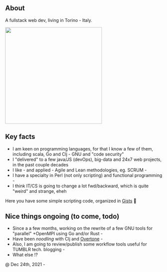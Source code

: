 ## About

A fullstack web dev, living in Torino - Italy.

<a href="https://i.pinimg.com/564x/b6/df/e3/b6dfe39ad89ba6cba44fa01fe54d2cbe.jpg"><img src="https://i.pinimg.com/564x/b6/df/e3/b6dfe39ad89ba6cba44fa01fe54d2cbe.jpg" height="310"/></a>

## Key facts

* I am keen on programming languages, for that I know a few of them, including scala, Go and Clj - GNU and "code security" 
* I "delivered" to a few java/JS (devOps), big-data and 24x7 web projects, in the past couple decades
* I like - and applied - Agile and Lean methodologies, eg. SCRUM -
* I have a specialty in Perl (not only scripting) and functional programming -
* I think IT/CS is going to change a lot fwd/backward, which is quite "weird" and strange, eheh

Here you have some simple scripting code, organized in [Gists](https://gist.github.com/0x-repo) 🏮

## Nice things ongoing (to come, todo)

* Since a a few months, working on the rewrite of a few GNU tools for "parallel" +OpenMPI using Go and/or Rust -
* Have been _noodling_ with Clj and [Overtone](http://overtone.github.io/) -
* Also, I am going to review/publish some workflow tools useful for TUMBLR tech. blogging -
* What else !?

@ Dec 24th, 2021 -
